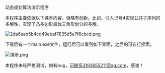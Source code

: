 动态规划算法演示程序

本程序主要依据以下课本内容，但略有创新，比如，引入记号4实现公共子序列的多解性，实现了凸多边形最优三角形划分的多解。

![2da6eab5b4cd49ebaf7835d5e7f6cbcd.png](https://img.picui.cn/free/2025/05/03/681616181f658.png)

下载后有一个main.exe文件，运行后可以看到如下界面，之后的可自行探索。

![演示.png](https://img.picui.cn/free/2025/05/03/6816161780b05.png)

本程序未经严格测试，如有bug，可联系3193655211@qq.com，感谢！


